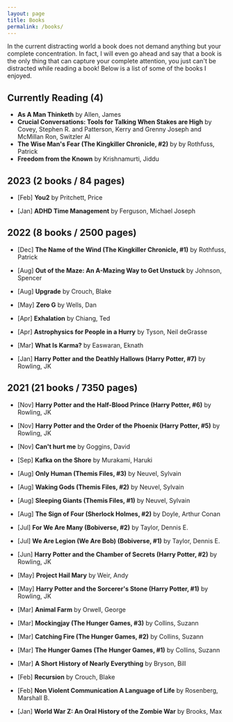 ```yaml
---
layout: page
title: Books
permalink: /books/
---
```

In the current distracting world a book does not demand anything but your complete concentration. In fact, I will even go ahead and say that a book is the only thing that can capture your complete attention, you just can't be distracted while reading a book!
Below is a list of some of the books I enjoyed.

## Currently Reading (4)
* **As A Man Thinketh** by Allen, James
* **Crucial Conversations: Tools for Talking When Stakes are High** by Covey, Stephen R. and Patterson, Kerry and Grenny Joseph and McMillan Ron, Switzler Al
* **The Wise Man's Fear (The Kingkiller Chronicle, #2)** by by Rothfuss, Patrick
* **Freedom from the Known** by Krishnamurti, Jiddu

## 2023 (2 books / 84 pages)
* [Feb] **You2** by Pritchett, Price

* [Jan] **ADHD Time Management** by Ferguson, Michael Joseph

## 2022 (8 books / 2500 pages)
* [Dec] **The Name of the Wind (The Kingkiller Chronicle, #1)** by Rothfuss, Patrick

* [Aug] **Out of the Maze: An A-Mazing Way to Get Unstuck** by Johnson, Spencer

* [Aug] **Upgrade** by Crouch, Blake

* [May] **Zero G** by Wells, Dan

* [Apr] **Exhalation** by Chiang, Ted

* [Apr] **Astrophysics for People in a Hurry** by Tyson, Neil deGrasse

* [Mar] **What Is Karma?** by Easwaran, Eknath

* [Jan] **Harry Potter and the Deathly Hallows (Harry Potter, #7)** by Rowling, JK

## 2021 (21 books / 7350 pages)
* [Nov] **Harry Potter and the Half-Blood Prince (Harry Potter, #6)** by Rowling, JK

* [Nov] **Harry Potter and the Order of the Phoenix (Harry Potter, #5)** by Rowling, JK

* [Nov] **Can't hurt me** by Goggins, David 

* [Sep] **Kafka on the Shore** by Murakami, Haruki 

* [Aug] **Only Human (Themis Files, #3)** by Neuvel, Sylvain

* [Aug] **Waking Gods (Themis Files, #2)** by Neuvel, Sylvain

* [Aug] **Sleeping Giants (Themis Files, #1)** by Neuvel, Sylvain

* [Aug] **The Sign of Four (Sherlock Holmes, #2)** by Doyle, Arthur Conan 

* [Jul] **For We Are Many (Bobiverse, #2)** by Taylor, Dennis E.

* [Jul] **We Are Legion (We Are Bob) (Bobiverse, #1)** by Taylor, Dennis E.

* [Jun] **Harry Potter and the Chamber of Secrets (Harry Potter, #2)** by Rowling, JK

* [May] **Project Hail Mary** by Weir, Andy

* [May] **Harry Potter and the Sorcerer's Stone (Harry Potter, #1)** by Rowling, JK

* [Mar] **Animal Farm** by Orwell, George

* [Mar] **Mockingjay (The Hunger Games, #3)** by Collins, Suzann

* [Mar] **Catching Fire (The Hunger Games, #2)** by Collins, Suzann

* [Mar] **The Hunger Games (The Hunger Games, #1)** by Collins, Suzann

* [Mar] **A Short History of Nearly Everything** by  Bryson, Bill 

* [Feb] **Recursion** by Crouch, Blake

* [Feb] **Non Violent Communication A Language of Life** by Rosenberg, Marshall B.

* [Jan] **World War Z: An Oral History of the Zombie War** by Brooks, Max
